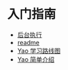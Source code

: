 # 入门指南

- [后台执行](%E5%90%8E%E5%8F%B0%E6%89%A7%E8%A1%8C.md)
- [readme](readme.md)
- [Yao 学习路线图](Yao%E5%AD%A6%E4%B9%A0%E8%B7%AF%E7%BA%BF%E5%9B%BE.md)
- [Yao 简单介绍](Yao%E7%AE%80%E5%8D%95%E4%BB%8B%E7%BB%8D.md)
